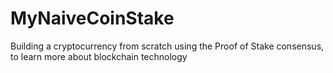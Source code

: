 # MyNaiveCoinStake
Building a cryptocurrency from scratch using the Proof of Stake consensus, to learn more about blockchain technology 
